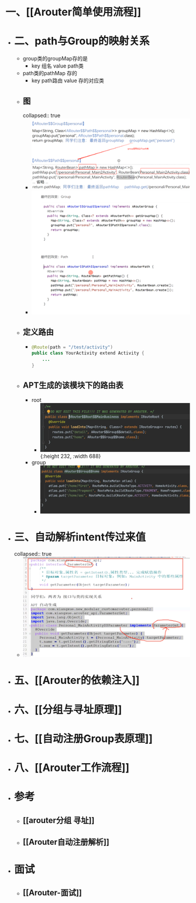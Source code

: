 # 一、[[Arouter简单使用流程]]
- # 二、path与Group的映射关系
	- group类的groupMap存的是
		- key 组名  value  path类
	- path类的pathMap 存的
		- key path路由  value 存的对应类
	- ## 图
	  collapsed:: true
		- ![image.png](../assets/image_1692275642487_0.png)
		- ![image.png](../assets/image_1692275779934_0.png)
	- ## 定义路由
		- ```java
		  @Route(path = "/test/activity")
		  public class YourActivity extend Activity {
		      ...
		  }
		  ```
	- ## APT生成的该模块下的路由表
		- root
			- ![image.png](../assets/image_1684399297749_0.png){:height 232, :width 688}
		- group
			- ![image.png](../assets/image_1684399307028_0.png)
- # 三、自动解析intent传过来值
  collapsed:: true
	- ![image.png](../assets/image_1692513871587_0.png)
- # 五、[[Arouter的依赖注入]]
- # 六、[[分组与寻址原理]]
- # 七、[[自动注册Group表原理]]
- # 八、[[Arouter工作流程]]
- # 参考
	- ## [[arouter分组 寻址]]
	- ## [[Arouter自动注册解析]]
- # 面试
	- ## [[Arouter-面试]]